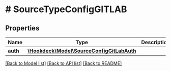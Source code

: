 # # SourceTypeConfigGITLAB

## Properties

Name | Type | Description | Notes
------------ | ------------- | ------------- | -------------
**auth** | [**\Hookdeck\Model\SourceConfigGitLabAuth**](SourceConfigGitLabAuth.md) |  | [optional]

[[Back to Model list]](../../README.md#models) [[Back to API list]](../../README.md#endpoints) [[Back to README]](../../README.md)
